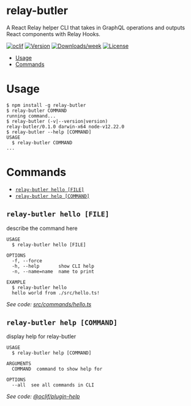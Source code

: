 relay-butler
============

A React Relay helper CLI that takes in GraphQL operations and outputs React components with Relay Hooks.

[![oclif](https://img.shields.io/badge/cli-oclif-brightgreen.svg)](https://oclif.io)
[![Version](https://img.shields.io/npm/v/relay-butler.svg)](https://npmjs.org/package/relay-butler)
[![Downloads/week](https://img.shields.io/npm/dw/relay-butler.svg)](https://npmjs.org/package/relay-butler)
[![License](https://img.shields.io/npm/l/relay-butler.svg)](https://github.com/richardguerre/relay-butler/blob/master/package.json)

<!-- toc -->
* [Usage](#usage)
* [Commands](#commands)
<!-- tocstop -->
# Usage
<!-- usage -->
```sh-session
$ npm install -g relay-butler
$ relay-butler COMMAND
running command...
$ relay-butler (-v|--version|version)
relay-butler/0.1.0 darwin-x64 node-v12.22.0
$ relay-butler --help [COMMAND]
USAGE
  $ relay-butler COMMAND
...
```
<!-- usagestop -->
# Commands
<!-- commands -->
* [`relay-butler hello [FILE]`](#relay-butler-hello-file)
* [`relay-butler help [COMMAND]`](#relay-butler-help-command)

## `relay-butler hello [FILE]`

describe the command here

```
USAGE
  $ relay-butler hello [FILE]

OPTIONS
  -f, --force
  -h, --help       show CLI help
  -n, --name=name  name to print

EXAMPLE
  $ relay-butler hello
  hello world from ./src/hello.ts!
```

_See code: [src/commands/hello.ts](https://github.com/richardguerre/relay-butler/blob/v0.1.0/src/commands/hello.ts)_

## `relay-butler help [COMMAND]`

display help for relay-butler

```
USAGE
  $ relay-butler help [COMMAND]

ARGUMENTS
  COMMAND  command to show help for

OPTIONS
  --all  see all commands in CLI
```

_See code: [@oclif/plugin-help](https://github.com/oclif/plugin-help/blob/v3.2.2/src/commands/help.ts)_
<!-- commandsstop -->
